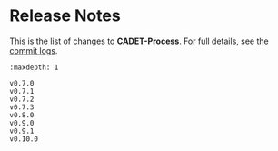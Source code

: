 # Release Notes

This is the list of changes to **CADET-Process**. For full details, see the [commit logs](https://github.com/fau-advanced-separations/CADET-Process/).

```{toctree}
:maxdepth: 1

v0.7.0
v0.7.1
v0.7.2
v0.7.3
v0.8.0
v0.9.0
v0.9.1
v0.10.0
```
